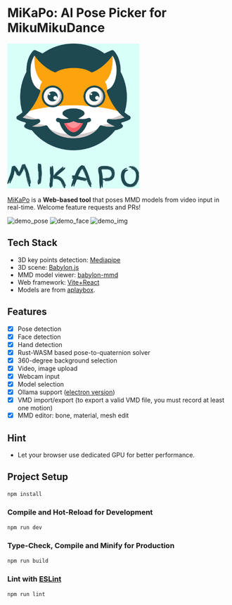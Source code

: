 # MiKaPo: AI Pose Picker for MikuMikuDance

<img width="300px" alt="demo_pose" src="./logo.jpg" />

[MiKaPo](https://mikapo.amyang.dev) is a **Web-based tool** that poses MMD models from video input in real-time. Welcome feature requests and PRs!

<img width="400px" alt="demo_pose" src="./demo1.gif" />
<img width="400px" alt="demo_face" src="./demo2.gif" />
<img width="400px" alt="demo_img" src="./demo3.png" />

## Tech Stack

- 3D key points detection: [Mediapipe](https://ai.google.dev/edge/mediapipe/solutions/vision/pose_landmarker/web_js)
- 3D scene: [Babylon.js](https://www.babylonjs.com/)
- MMD model viewer: [babylon-mmd](https://github.com/noname0310/babylon-mmd)
- Web framework: [Vite+React](https://vitejs.dev/)
- Models are from [aplaybox](https://aplaybox.com/en/mmd-models/).

## Features

- [x] Pose detection
- [x] Face detection
- [x] Hand detection
- [x] Rust-WASM based pose-to-quaternion solver
- [x] 360-degree background selection
- [x] Video, image upload
- [x] Webcam input
- [x] Model selection
- [x] Ollama support ([electron version](https://github.com/AmyangXYZ/MiKaPo-Electron))
- [x] VMD import/export (to export a valid VMD file, you must record at least one motion)
- [x] MMD editor: bone, material, mesh edit

## Hint

- Let your browser use dedicated GPU for better performance.

## Project Setup

```sh
npm install
```

### Compile and Hot-Reload for Development

```sh
npm run dev
```

### Type-Check, Compile and Minify for Production

```sh
npm run build
```

### Lint with [ESLint](https://eslint.org/)

```sh
npm run lint
```
